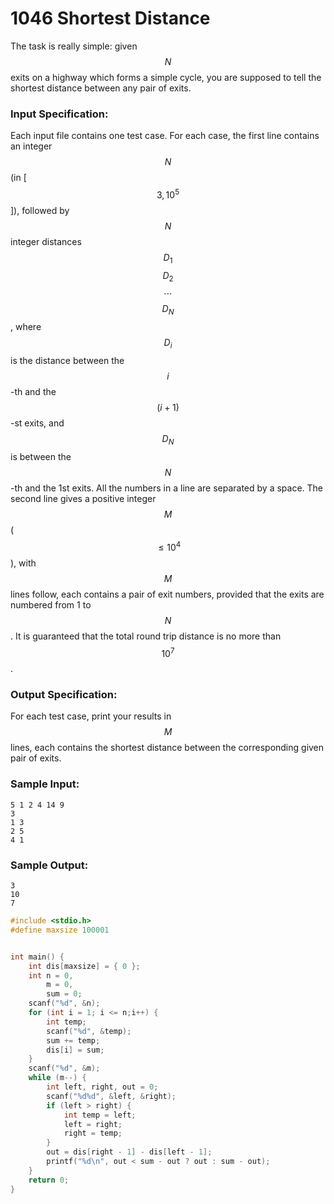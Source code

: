# 1046 Shortest Distance
The task is really simple: given $$N$$ exits on a highway which forms a simple cycle, you are supposed to tell the shortest distance between any pair of exits.

### Input Specification:

Each input file contains one test case. For each case, the first line contains an integer $$N$$ (in [$$3, 10^5$$]), followed by $$N$$ integer distances $$D_1$$ $$D_2$$ $$\cdots$$ $$D_N$$, where $$D_i$$ is the distance between the $$i$$-th and the $$(i+1)$$-st exits, and $$D_N$$ is between the $$N$$-th and the 1st exits. All the numbers in a line are separated by a space. The second line gives a positive integer $$M$$ ($$\le 10^4$$), with $$M$$ lines follow, each contains a pair of exit numbers, provided that the exits are numbered from 1 to $$N$$. It is guaranteed that the total round trip distance is no more than $$10^7$$.

### Output Specification:

For each test case, print your results in $$M$$ lines, each contains the shortest distance between the corresponding given pair of exits.

### Sample Input:
```in
5 1 2 4 14 9
3
1 3
2 5
4 1
```

### Sample Output:
```out
3
10
7
```

```cpp
#include <stdio.h>
#define maxsize 100001


int main() {
	int dis[maxsize] = { 0 };
	int n = 0,
		m = 0,
		sum = 0;
	scanf("%d", &n);
	for (int i = 1; i <= n;i++) {
		int temp;
		scanf("%d", &temp);
		sum += temp;
		dis[i] = sum;
	}
	scanf("%d", &m);
	while (m--) {
		int left, right, out = 0;
		scanf("%d%d", &left, &right);
		if (left > right) {
			int temp = left;
			left = right;
			right = temp;
		}
		out = dis[right - 1] - dis[left - 1];
		printf("%d\n", out < sum - out ? out : sum - out);
	}
	return 0;
}
```